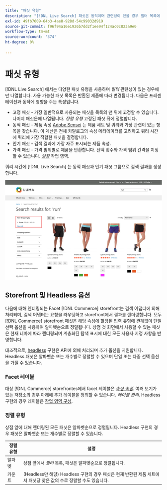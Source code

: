```yaml
---
title: "패싯 유형"
description: "[!DNL Live Search] 패싯은 동적이며 관련성이 있을 경우 필터 목록에 나타납니다."
exl-id: 49fb7609-64b3-4ae8-928d-54c99032d919
source-git-commit: f96f94a16e1926b7dd2f1ee94f124ac0c823a9e0
workflow-type: tm+mt
source-wordcount: '374'
ht-degree: 0%

---
```


# 패싯 유형

[!DNL Live Search] 에서는 다양한 패싯 유형을 사용하며 *필터* 관련성이 있는 경우에만 나열합니다. 사용 가능한 패싯 목록은 반환된 제품에 따라 변경됩니다. 다음은 프레젠테이션과 동작에 영향을 주는 특성입니다.

* 고정 패싯 - 가장 일반적으로 사용되는 패싯을 목록의 맨 위에 고정할 수 있습니다. 나머지 패싯은에 나열됩니다. *정렬 유형* 고정된 패싯 뒤에 정렬합니다.
* 동적 패싯 - 제품 속성 [Adobe Sensei](https://www.adobe.com/sensei.html) 는 제품 세트 및 쿼리와 가장 관련이 있는 항목을 찾습니다. 이 계산은 전체 카탈로그의 속성 메타데이터를 고려하고 쿼리 시간에 쿼리에 가장 적합한 패싯을 결정합니다.
* 인기 패싯 - 검색 결과에 가장 자주 표시되는 제품 속성.
* 가격 패싯 - 가격 범위별로 제품을 반환합니다. 선택 횟수와 가격 범위 간격을 지정할 수 있습니다. [*설정*](settings.md) 작업 영역.

쿼리 시간에 [!DNL Live Search] 는 동적 패싯과 인기 패싯 그룹으로 검색 결과를 생성합니다.

![패싯 - 가격](assets/storefront-search-results-run-price.png)

## Storefront 및 Headless 옵션

다음에 대해 렌더링되는 Facet [!DNL Commerce] storefront는 검색 어댑터에 의해 처리되며, 검색 어댑터는 요청을 라우팅하고 storefront에서 결과를 렌더링합니다. 모두 [!DNL Commerce] storefront 패싯은 해당 속성에 할당된 입력 유형에 관계없이 단일 선택 옵션을 사용하여 알파벳순으로 정렬됩니다. 상점 첫 화면에서 사용할 수 있는 패싯은 현재 테마에 따라 렌더링되며 계층화된 탐색 표시에 대한 모든 사용자 지정 사항을 반영합니다.

대조적으로, [headless](https://developer.adobe.com/commerce/php/architecture/technical-vision/web-api/) 구현은 API에 의해 처리되며 추가 옵션을 지원합니다. Headless 패싯은 알파벳순 또는 개수별로 정렬할 수 있으며 단일 또는 다중 선택 옵션을 가질 수 있습니다.

### Facet 레이블

대상 [!DNL Commerce] storefrontes에서 facet 레이블은 [*속성 속성*](https://experienceleague.adobe.com/docs/commerce-admin/catalog/product-attributes/create/attribute-product-create.html). 여러 보기가 있는 저장소의 경우 아래에 추가 레이블을 정의할 수 있습니다. *레이블 관리*. Headless 구현의 경우 레이블은 [작업 영역 구성](faceting-workspace.md).

### 정렬 유형

상점 앞에 대해 렌더링된 모든 패싯은 알파벳순으로 정렬됩니다. Headless 구현의 경우 패싯은 알파벳순 또는 개수별로 정렬할 수 있습니다.

| 정렬 유형 | 설명 |
|--- |--- |
| 알파벳 | 상점 앞에서 *필터* 목록, 패싯은 알파벳순으로 정렬됩니다. |
| 카운트 | (Headless만 해당) Headless 구현의 경우 패싯은 현재 반환된 제품 세트에서 패싯당 찾은 값의 수로 정렬할 수도 있습니다. |

